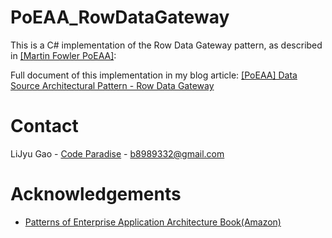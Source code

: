 # PoEAA_RowDataGateway

This is a C# implementation of the Row Data Gateway pattern, as described in
[\[Martin Fowler PoEAA\]](https://www.martinfowler.com/eaaCatalog/rowDataGateway.html):

Full document of this implementation in my blog article: [[PoEAA] Data Source Architectural Pattern - Row Data Gateway](https://glj8989332.blogspot.com/2021/06/poeaa-data-source-architectural-pattern-row-data-gateway.html)

# Contact

LiJyu Gao - [Code Paradise](http://glj8989332.blogspot.com/) - b8989332@gmail.com


# Acknowledgements
* [Patterns of Enterprise Application Architecture Book(Amazon)](https://amzn.to/3gV8eak)
